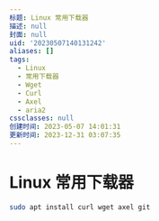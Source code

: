 ```yaml
---
标题: Linux 常用下载器
描述: null
封面: null
uid: '20230507140131242'
aliases: []
tags:
  - Linux
  - 常用下载器
  - Wget
  - Curl
  - Axel
  - aria2
cssclasses: null
创建时间: 2023-05-07 14:01:31
更新时间: 2023-12-31 03:07:35
---
```


# Linux 常用下载器

```sh
sudo apt install curl wget axel git
```
